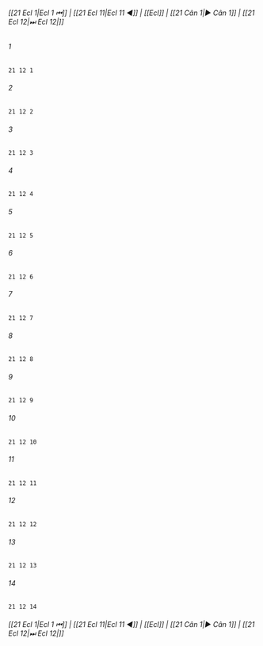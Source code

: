 
###### [[21 Ecl 1|Ecl 1 ⏮]] | [[21 Ecl 11|Ecl 11 ◀]] | [[Ecl]] | [[21 Cân 1|▶ Cân 1]] | [[21 Ecl 12|⏭ Ecl 12|]]

###### 1
``` verse
21 12 1 
```
###### 2
``` verse
21 12 2 
```
###### 3
``` verse
21 12 3 
```
###### 4
``` verse
21 12 4 
```
###### 5
``` verse
21 12 5 
```
###### 6
``` verse
21 12 6 
```
###### 7
``` verse
21 12 7 
```
###### 8
``` verse
21 12 8 
```
###### 9
``` verse
21 12 9 
```
###### 10
``` verse
21 12 10 
```
###### 11
``` verse
21 12 11 
```
###### 12
``` verse
21 12 12 
```
###### 13
``` verse
21 12 13 
```
###### 14
``` verse
21 12 14 
```

###### [[21 Ecl 1|Ecl 1 ⏮]] | [[21 Ecl 11|Ecl 11 ◀]] | [[Ecl]] | [[21 Cân 1|▶ Cân 1]] | [[21 Ecl 12|⏭ Ecl 12|]]

